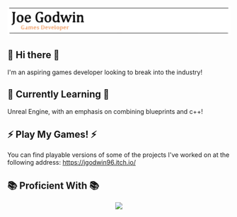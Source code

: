
<img src="/img/header-logo.svg">

## 👋 Hi there 👋

I'm an aspiring games developer looking to break into the industry!

## 🌱 Currently Learning 🌱 ##

Unreal Engine, with an emphasis on combining blueprints and c++!

## ⚡ Play My Games! ⚡

You can find playable versions of some of the projects I've worked on at the following address: https://jgodwin96.itch.io/

## 📚 Proficient With 📚

<p align="center">
  <a href="https://skillicons.dev">
    <img src="https://skillicons.dev/icons?i=cs,cpp,blender,figma,github,unity,unreal,rider,vscode" />
  </a>
</p>
<!--
**0911jgodwin/0911jgodwin** is a ✨ _special_ ✨ repository because its `README.md` (this file) appears on your GitHub profile.

Here are some ideas to get you started:

- 🔭 I’m currently working on ...
- 🌱 I’m currently learning ...
- 👯 I’m looking to collaborate on ...
- 🤔 I’m looking for help with ...
- 💬 Ask me about ...
- 📫 How to reach me: ...
- 😄 Pronouns: ...
- ⚡ Fun fact: ...
-->
